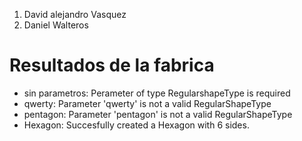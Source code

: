 1) David alejandro Vasquez
2) Daniel Walteros 

# Resultados de la fabrica
- sin parametros: Perameter of type RegularshapeType is required
- qwerty: Parameter 'qwerty' is not a valid RegularShapeType
- pentagon: Parameter 'pentagon' is not a valid RegularShapeType
- Hexagon: Succesfully created a Hexagon with 6 sides.